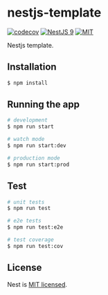 # nestjs-template

[![codecov](https://codecov.io/gh/wujianguo/nestjs-template/branch/main/graph/badge.svg?token=JbvDW07tsh)](https://codecov.io/gh/wujianguo/nestjs-template)
[![NestJS 9](https://img.shields.io/badge/NestJS-9-brightgreen)](https://nestjs.com/)
[![MIT](https://img.shields.io/packagist/l/doctrine/orm.svg)](LICENSE)

Nestjs template.

## Installation

```bash
$ npm install
```

## Running the app

```bash
# development
$ npm run start

# watch mode
$ npm run start:dev

# production mode
$ npm run start:prod
```

## Test

```bash
# unit tests
$ npm run test

# e2e tests
$ npm run test:e2e

# test coverage
$ npm run test:cov
```

## License

Nest is [MIT licensed](LICENSE).

